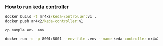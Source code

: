 ### How to run keda controller

```cmd
docker build -t mr4x2/keda-controller:v1 .
docker push mr4x2/keda-controller:v1
```

```cmd
cp sample.env .env
```

```cmd
docker run -d -p 8001:8001 --env-file .env --name keda-controller mr4x2/keda-controller:v1
```